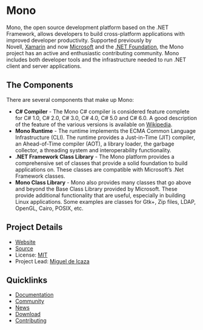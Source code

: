 # Mono

Mono, the open source development platform based on the .NET Framework, allows developers to build cross-platform applications with improved developer productivity.  Supported previously by Novell, [Xamarin](http://xamarin.com/) and now [Microsoft](http://www.microsoft.com/) and the [.NET Foundation](https://dotnetfoundation.org/), the Mono project has an active and enthusiastic contributing community. Mono includes both developer tools and the infrastructure needed to run .NET client and server applications.

## The Components

There are several components that make up Mono:

* **C# Compiler** - The Mono C# compiler is considered feature complete for C# 1.0, C# 2.0, C# 3.0, C# 4.0, C# 5.0 and C# 6.0. A good description of the feature of the various versions is available on [Wikipedia](http://en.wikipedia.org/wiki/C_Sharp_%28programming_language%29#Versions).
* **Mono Runtime** - The runtime implements the ECMA Common Language Infrastructure (CLI). The runtime provides a Just-in-Time (JIT) compiler, an Ahead-of-Time compiler (AOT), a library loader, the garbage collector, a threading system and interoperability functionality.
* **.NET Framework Class Library** - The Mono platform provides a comprehensive set of classes that provide a solid foundation to build applications on. These classes are compatible with Microsoft’s .Net Framework classes.
* **Mono Class Library** - Mono also provides many classes that go above and beyond the Base Class Library provided by Microsoft. These provide additional functionality that are useful, especially in building Linux applications. Some examples are classes for Gtk+, Zip files, LDAP, OpenGL, Cairo, POSIX, etc.



## Project Details

- [Website](http://www.mono-project.com/)
- [Source](https://github.com/mono/mono)
- License: [MIT](https://github.com/mono/mono/blob/master/LICENSE)
- Project Lead: [Miguel de Icaza](https://github.com/migueldeicaza)

## Quicklinks

- [Documentation](http://www.mono-project.com/docs/)
- [Community](http://www.mono-project.com/community/)
- [News](http://www.mono-project.com/news/)
- [Download](http://www.mono-project.com/download/)
- [Contributing](http://www.mono-project.com/community/contributing/)